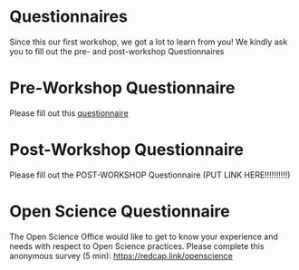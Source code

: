 # Questionnaires
Since this our first workshop, we got a lot to learn from you! We kindly ask you to fill out the pre- and post-workshop Questionnaires

# Pre-Workshop Questionnaire

Please fill out this [questionnaire](https://redcap2.zi-mannheim.de/surveys/?s=A9H78YAW7NT797LF)

# Post-Workshop Questionnaire

Please fill out the POST-WORKSHOP Questionnaire (PUT LINK HERE!!!!!!!!!!)

# Open Science Questionnaire

The Open Science Office would like to get to know your experience and needs with respect to Open Science practices. Please complete this anonymous survey (5 min): https://redcap.link/openscience
